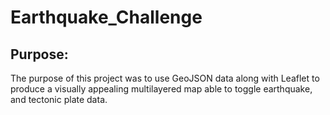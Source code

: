 # Earthquake_Challenge

## Purpose:

The purpose of this project was to use GeoJSON data along with Leaflet to produce a visually appealing multilayered map able to toggle earthquake, and tectonic plate data.
